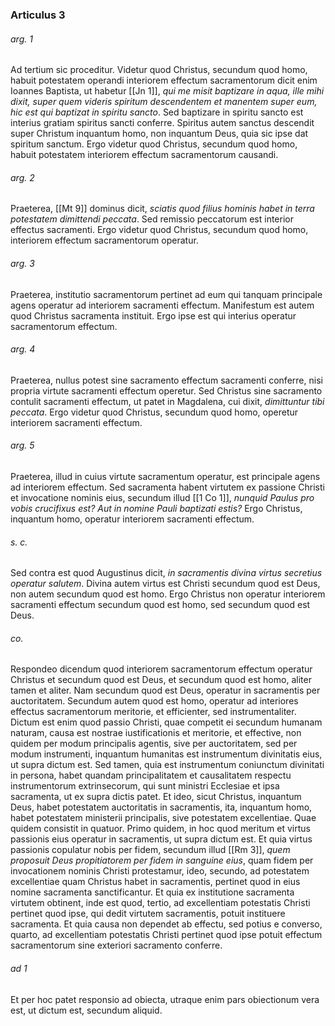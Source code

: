 ### Articulus 3

###### arg. 1
Ad tertium sic proceditur. Videtur quod Christus, secundum quod homo, habuit potestatem operandi interiorem effectum sacramentorum dicit enim Ioannes Baptista, ut habetur [[Jn 1]], *qui me misit baptizare in aqua, ille mihi dixit, super quem videris spiritum descendentem et manentem super eum, hic est qui baptizat in spiritu sancto*. Sed baptizare in spiritu sancto est interius gratiam spiritus sancti conferre. Spiritus autem sanctus descendit super Christum inquantum homo, non inquantum Deus, quia sic ipse dat spiritum sanctum. Ergo videtur quod Christus, secundum quod homo, habuit potestatem interiorem effectum sacramentorum causandi.

###### arg. 2
Praeterea, [[Mt 9]] dominus dicit, *sciatis quod filius hominis habet in terra potestatem dimittendi peccata*. Sed remissio peccatorum est interior effectus sacramenti. Ergo videtur quod Christus, secundum quod homo, interiorem effectum sacramentorum operatur.

###### arg. 3
Praeterea, institutio sacramentorum pertinet ad eum qui tanquam principale agens operatur ad interiorem sacramenti effectum. Manifestum est autem quod Christus sacramenta instituit. Ergo ipse est qui interius operatur sacramentorum effectum.

###### arg. 4
Praeterea, nullus potest sine sacramento effectum sacramenti conferre, nisi propria virtute sacramenti effectum operetur. Sed Christus sine sacramento contulit sacramenti effectum, ut patet in Magdalena, cui dixit, *dimittuntur tibi peccata*. Ergo videtur quod Christus, secundum quod homo, operetur interiorem sacramenti effectum.

###### arg. 5
Praeterea, illud in cuius virtute sacramentum operatur, est principale agens ad interiorem effectum. Sed sacramenta habent virtutem ex passione Christi et invocatione nominis eius, secundum illud [[1 Co 1]], *nunquid Paulus pro vobis crucifixus est? Aut in nomine Pauli baptizati estis?* Ergo Christus, inquantum homo, operatur interiorem sacramenti effectum.

###### s. c.
Sed contra est quod Augustinus dicit, *in sacramentis divina virtus secretius operatur salutem*. Divina autem virtus est Christi secundum quod est Deus, non autem secundum quod est homo. Ergo Christus non operatur interiorem sacramenti effectum secundum quod est homo, sed secundum quod est Deus.

###### co.
Respondeo dicendum quod interiorem sacramentorum effectum operatur Christus et secundum quod est Deus, et secundum quod est homo, aliter tamen et aliter. Nam secundum quod est Deus, operatur in sacramentis per auctoritatem. Secundum autem quod est homo, operatur ad interiores effectus sacramentorum meritorie, et efficienter, sed instrumentaliter. Dictum est enim quod passio Christi, quae competit ei secundum humanam naturam, causa est nostrae iustificationis et meritorie, et effective, non quidem per modum principalis agentis, sive per auctoritatem, sed per modum instrumenti, inquantum humanitas est instrumentum divinitatis eius, ut supra dictum est. Sed tamen, quia est instrumentum coniunctum divinitati in persona, habet quandam principalitatem et causalitatem respectu instrumentorum extrinsecorum, qui sunt ministri Ecclesiae et ipsa sacramenta, ut ex supra dictis patet. Et ideo, sicut Christus, inquantum Deus, habet potestatem auctoritatis in sacramentis, ita, inquantum homo, habet potestatem ministerii principalis, sive potestatem excellentiae. Quae quidem consistit in quatuor. Primo quidem, in hoc quod meritum et virtus passionis eius operatur in sacramentis, ut supra dictum est. Et quia virtus passionis copulatur nobis per fidem, secundum illud [[Rm 3]], *quem proposuit Deus propitiatorem per fidem in sanguine eius*, quam fidem per invocationem nominis Christi protestamur, ideo, secundo, ad potestatem excellentiae quam Christus habet in sacramentis, pertinet quod in eius nomine sacramenta sanctificantur. Et quia ex institutione sacramenta virtutem obtinent, inde est quod, tertio, ad excellentiam potestatis Christi pertinet quod ipse, qui dedit virtutem sacramentis, potuit instituere sacramenta. Et quia causa non dependet ab effectu, sed potius e converso, quarto, ad excellentiam potestatis Christi pertinet quod ipse potuit effectum sacramentorum sine exteriori sacramento conferre.

###### ad 1
Et per hoc patet responsio ad obiecta, utraque enim pars obiectionum vera est, ut dictum est, secundum aliquid.

